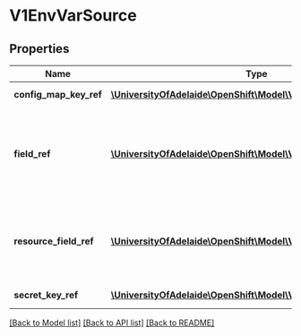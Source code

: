 # V1EnvVarSource

## Properties
Name | Type | Description | Notes
------------ | ------------- | ------------- | -------------
**config_map_key_ref** | [**\UniversityOfAdelaide\OpenShift\Model\V1ConfigMapKeySelector**](V1ConfigMapKeySelector.md) | Selects a key of a ConfigMap. | [optional] 
**field_ref** | [**\UniversityOfAdelaide\OpenShift\Model\V1ObjectFieldSelector**](V1ObjectFieldSelector.md) | Selects a field of the pod: supports metadata.name, metadata.namespace, metadata.labels, metadata.annotations, spec.nodeName, spec.serviceAccountName, status.podIP. | [optional] 
**resource_field_ref** | [**\UniversityOfAdelaide\OpenShift\Model\V1ResourceFieldSelector**](V1ResourceFieldSelector.md) | Selects a resource of the container: only resources limits and requests (limits.cpu, limits.memory, requests.cpu and requests.memory) are currently supported. | [optional] 
**secret_key_ref** | [**\UniversityOfAdelaide\OpenShift\Model\V1SecretKeySelector**](V1SecretKeySelector.md) | Selects a key of a secret in the pod&#39;s namespace | [optional] 

[[Back to Model list]](../README.md#documentation-for-models) [[Back to API list]](../README.md#documentation-for-api-endpoints) [[Back to README]](../README.md)


